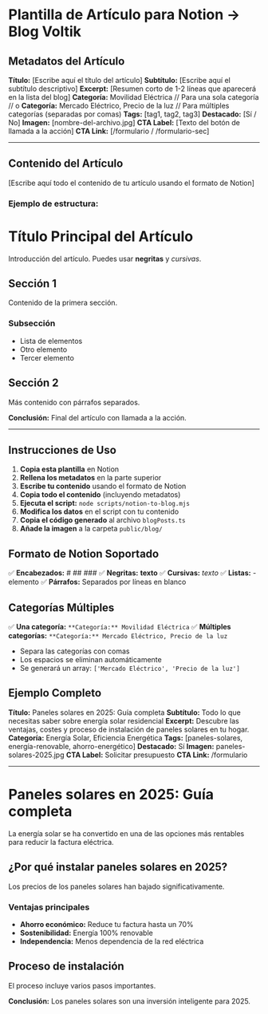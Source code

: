 # Plantilla de Artículo para Notion → Blog Voltik

## Metadatos del Artículo

**Título:** [Escribe aquí el título del artículo]
**Subtítulo:** [Escribe aquí el subtítulo descriptivo]
**Excerpt:** [Resumen corto de 1-2 líneas que aparecerá en la lista del blog]
**Categoría:** Movilidad Eléctrica  // Para una sola categoría
// o
**Categoría:** Mercado Eléctrico, Precio de la luz  // Para múltiples categorías (separadas por comas)
**Tags:** [tag1, tag2, tag3]
**Destacado:** [Sí / No]
**Imagen:** [nombre-del-archivo.jpg]
**CTA Label:** [Texto del botón de llamada a la acción]
**CTA Link:** [/formulario / /formulario-sec]

---

## Contenido del Artículo

[Escribe aquí todo el contenido de tu artículo usando el formato de Notion]

### Ejemplo de estructura:

# Título Principal del Artículo

Introducción del artículo. Puedes usar **negritas** y *cursivas*.

## Sección 1

Contenido de la primera sección.

### Subsección

- Lista de elementos
- Otro elemento
- Tercer elemento

## Sección 2

Más contenido con párrafos separados.

**Conclusión:** Final del artículo con llamada a la acción.

---

## Instrucciones de Uso

1. **Copia esta plantilla** en Notion
2. **Rellena los metadatos** en la parte superior
3. **Escribe tu contenido** usando el formato de Notion
4. **Copia todo el contenido** (incluyendo metadatos)
5. **Ejecuta el script:** `node scripts/notion-to-blog.mjs`
6. **Modifica los datos** en el script con tu contenido
7. **Copia el código generado** al archivo `blogPosts.ts`
8. **Añade la imagen** a la carpeta `public/blog/`

## Formato de Notion Soportado

✅ **Encabezados:** # ## ###
✅ **Negritas:** **texto**
✅ **Cursivas:** *texto*
✅ **Listas:** - elemento
✅ **Párrafos:** Separados por líneas en blanco

## Categorías Múltiples

✅ **Una categoría:** `**Categoría:** Movilidad Eléctrica`
✅ **Múltiples categorías:** `**Categoría:** Mercado Eléctrico, Precio de la luz`
- Separa las categorías con comas
- Los espacios se eliminan automáticamente
- Se generará un array: `['Mercado Eléctrico', 'Precio de la luz']`

## Ejemplo Completo

**Título:** Paneles solares en 2025: Guía completa
**Subtítulo:** Todo lo que necesitas saber sobre energía solar residencial
**Excerpt:** Descubre las ventajas, costes y proceso de instalación de paneles solares en tu hogar.
**Categoría:** Energía Solar, Eficiencia Energética
**Tags:** [paneles-solares, energía-renovable, ahorro-energético]
**Destacado:** Sí
**Imagen:** paneles-solares-2025.jpg
**CTA Label:** Solicitar presupuesto
**CTA Link:** /formulario

---

# Paneles solares en 2025: Guía completa

La energía solar se ha convertido en una de las opciones más rentables para reducir la factura eléctrica.

## ¿Por qué instalar paneles solares en 2025?

Los precios de los paneles solares han bajado significativamente.

### Ventajas principales

- **Ahorro económico:** Reduce tu factura hasta un 70%
- **Sostenibilidad:** Energía 100% renovable
- **Independencia:** Menos dependencia de la red eléctrica

## Proceso de instalación

El proceso incluye varios pasos importantes.

**Conclusión:** Los paneles solares son una inversión inteligente para 2025.
